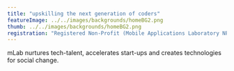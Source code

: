 ```yaml
---
title: "upskilling the next generation of coders"
featureImage: ../../images/backgrounds/homeBG2.png
thumb: ../../images/backgrounds/homeBG2.png
registration: "Registered Non-Profit (Mobile Applications Laboratory NPC) & Level 1 B-BBEE Skills & ESD Provider"
---
```


mLab nurtures tech-talent, accelerates start-ups and creates technologies for social change.
